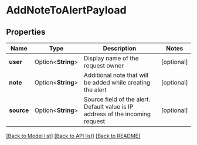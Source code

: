 # AddNoteToAlertPayload

## Properties

Name | Type | Description | Notes
------------ | ------------- | ------------- | -------------
**user** | Option<**String**> | Display name of the request owner | [optional]
**note** | Option<**String**> | Additional note that will be added while creating the alert | [optional]
**source** | Option<**String**> | Source field of the alert. Default value is IP address of the incoming request | [optional]

[[Back to Model list]](../README.md#documentation-for-models) [[Back to API list]](../README.md#documentation-for-api-endpoints) [[Back to README]](../README.md)


